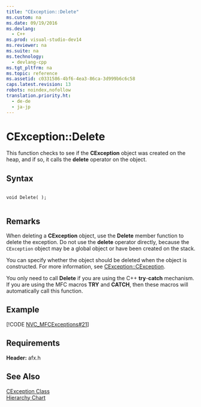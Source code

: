 ```yaml
---
title: "CException::Delete"
ms.custom: na
ms.date: 09/19/2016
ms.devlang: 
  - C++
ms.prod: visual-studio-dev14
ms.reviewer: na
ms.suite: na
ms.technology: 
  - devlang-cpp
ms.tgt_pltfrm: na
ms.topic: reference
ms.assetid: c0331586-4bf6-4ea3-86ca-3d999b6c6c58
caps.latest.revision: 13
robots: noindex,nofollow
translation.priority.ht: 
  - de-de
  - ja-jp
---
```

# CException::Delete
This function checks to see if the **CException** object was created on the heap, and if so, it calls the **delete** operator on the object.  
  
## Syntax  
  
```  
  
void Delete( );  
  
```  
  
## Remarks  
 When deleting a **CException** object, use the **Delete** member function to delete the exception. Do not use the **delete** operator directly, because the `CException` object may be a global object or have been created on the stack.  
  
 You can specify whether the object should be deleted when the object is constructed. For more information, see [CException::CException](../vs140/CException--CException.md).  
  
 You only need to call **Delete** if you are using the C++ **try**-**catch** mechanism. If you are using the MFC macros **TRY** and **CATCH**, then these macros will automatically call this function.  
  
## Example  
 [!CODE [NVC_MFCExceptions#21](../CodeSnippet/VS_Snippets_Cpp/NVC_MFCExceptions#21)]  
  
## Requirements  
 **Header:** afx.h  
  
## See Also  
 [CException Class](../vs140/CException-Class.md)   
 [Hierarchy Chart](../vs140/Hierarchy-Chart.md)